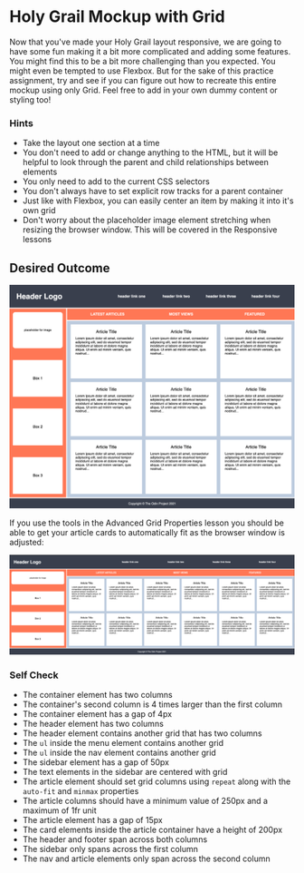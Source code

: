 # Holy Grail Mockup with Grid

Now that you've made your Holy Grail layout responsive, we are going to have some fun making it a bit more complicated and adding some features. You might find this to be a bit more challenging than you expected. You might even be tempted to use Flexbox. But for the sake of this practice assignment, try and see if you can figure out how to recreate this entire mockup using only Grid. Feel free to add in your own dummy content or styling too!

### Hints
- Take the layout one section at a time
- You don't need to add or change anything to the HTML, but it will be helpful to look through the parent and child relationships between elements
- You only need to add to the current CSS selectors
- You don't always have to set explicit row tracks for a parent container
- Just like with Flexbox, you can easily center an item by making it into it's own grid
- Don't worry about the placeholder image element stretching when resizing the browser window. This will be covered in the Responsive lessons

## Desired Outcome

![desired outcome](./desired-outcome.png)

If you use the tools in the Advanced Grid Properties lesson you should be able to get your article cards to automatically fit as the browser window is adjusted:

![desired outcome stretched](./desired-outcome-stretched.png)

### Self Check
- The container element has two columns
- The container's second column is 4 times larger than the first column
- The container element has a gap of 4px
- The header element has two columns
- The header element contains another grid that has two columns
- The `ul` inside the menu element contains another grid
- The `ul` inside the nav element contains another grid
- The sidebar element has a gap of 50px
- The text elements in the sidebar are centered with grid
- The article element should set grid columns using `repeat` along with the `auto-fit` and `minmax` properties
- The article columns should have a minimum value of 250px and a maximum of 1fr unit
- The article element has a gap of 15px
- The card elements inside the article container have a height of 200px
- The header and footer span across both columns
- The sidebar only spans across the first column
- The nav and article elements only span across the second column
